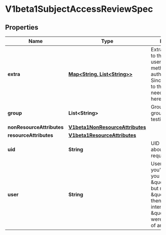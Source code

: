 

# V1beta1SubjectAccessReviewSpec

## Properties

Name | Type | Description | Notes
------------ | ------------- | ------------- | -------------
**extra** | [**Map&lt;String, List&lt;String&gt;&gt;**](List.md) | Extra corresponds to the user.Info.GetExtra() method from the authenticator.  Since that is input to the authorizer it needs a reflection here. |  [optional]
**group** | **List&lt;String&gt;** | Groups is the groups you&#39;re testing for. |  [optional]
**nonResourceAttributes** | [**V1beta1NonResourceAttributes**](V1beta1NonResourceAttributes.md) |  |  [optional]
**resourceAttributes** | [**V1beta1ResourceAttributes**](V1beta1ResourceAttributes.md) |  |  [optional]
**uid** | **String** | UID information about the requesting user. |  [optional]
**user** | **String** | User is the user you&#39;re testing for. If you specify \&quot;User\&quot; but not \&quot;Group\&quot;, then is it interpreted as \&quot;What if User were not a member of any groups |  [optional]



